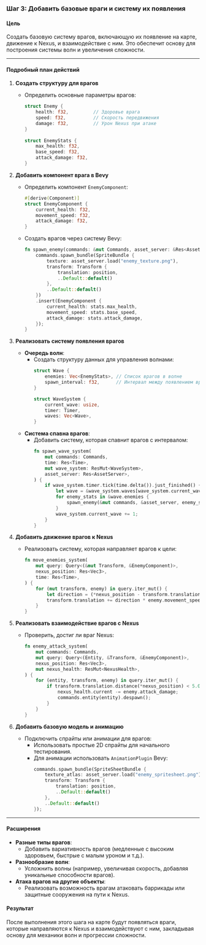 ### **Шаг 3: Добавить базовые враги и систему их появления**

#### **Цель**
Создать базовую систему врагов, включающую их появление на карте, движение к Nexus, и взаимодействие с ним. Это обеспечит основу для построения системы волн и увеличения сложности.

---

#### **Подробный план действий**

1. **Создать структуру для врагов**
    - Определить основные параметры врагов:
      ```rust
      struct Enemy {
          health: f32,         // Здоровье врага
          speed: f32,          // Скорость передвижения
          damage: f32,         // Урон Nexus при атаке
      }
 
      struct EnemyStats {
          max_health: f32,
          base_speed: f32,
          attack_damage: f32,
      }
      ```

2. **Добавить компонент врага в Bevy**
    - Определить компонент `EnemyComponent`:
      ```rust
      #[derive(Component)]
      struct EnemyComponent {
          current_health: f32,
          movement_speed: f32,
          attack_damage: f32,
      }
      ```
    - Создать врагов через систему Bevy:
      ```rust
      fn spawn_enemy(commands: &mut Commands, asset_server: &Res<AssetServer>, stats: EnemyStats, position: Vec3) {
          commands.spawn_bundle(SpriteBundle {
              texture: asset_server.load("enemy_texture.png"),
              transform: Transform {
                  translation: position,
                  ..Default::default()
              },
              ..Default::default()
          })
          .insert(EnemyComponent {
              current_health: stats.max_health,
              movement_speed: stats.base_speed,
              attack_damage: stats.attack_damage,
          });
      }
      ```

3. **Реализовать систему появления врагов**
    - **Очередь волн**:
        - Создать структуру данных для управления волнами:
          ```rust
          struct Wave {
              enemies: Vec<EnemyStats>, // Список врагов в волне
              spawn_interval: f32,      // Интервал между появлением врагов
          }
   
          struct WaveSystem {
              current_wave: usize,
              timer: Timer,
              waves: Vec<Wave>,
          }
          ```
    - **Система спавна врагов**:
        - Добавить систему, которая спавнит врагов с интервалом:
          ```rust
          fn spawn_wave_system(
              mut commands: Commands,
              time: Res<Time>,
              mut wave_system: ResMut<WaveSystem>,
              asset_server: Res<AssetServer>,
          ) {
              if wave_system.timer.tick(time.delta()).just_finished() {
                  let wave = &wave_system.waves[wave_system.current_wave];
                  for enemy_stats in &wave.enemies {
                      spawn_enemy(&mut commands, &asset_server, enemy_stats.clone(), Vec3::new(0.0, 0.0, 0.0));
                  }
                  wave_system.current_wave += 1;
              }
          }
          ```

4. **Добавить движение врагов к Nexus**
    - Реализовать систему, которая направляет врагов к цели:
      ```rust
      fn move_enemies_system(
          mut query: Query<(&mut Transform, &EnemyComponent)>,
          nexus_position: Res<Vec3>,
          time: Res<Time>,
      ) {
          for (mut transform, enemy) in query.iter_mut() {
              let direction = (*nexus_position - transform.translation).normalize();
              transform.translation += direction * enemy.movement_speed * time.delta_seconds();
          }
      }
      ```

5. **Реализовать взаимодействие врагов с Nexus**
    - Проверить, достиг ли враг Nexus:
      ```rust
      fn enemy_attack_system(
          mut commands: Commands,
          mut query: Query<(Entity, &Transform, &EnemyComponent)>,
          nexus_position: Res<Vec3>,
          mut nexus_health: ResMut<NexusHealth>,
      ) {
          for (entity, transform, enemy) in query.iter_mut() {
              if transform.translation.distance(*nexus_position) < 5.0 {
                  nexus_health.current -= enemy.attack_damage;
                  commands.entity(entity).despawn();
              }
          }
      }
      ```

6. **Добавить базовую модель и анимацию**
    - Подключить спрайты или анимации для врагов:
        - Использовать простые 2D спрайты для начального тестирования.
        - Для анимации использовать `AnimationPlugin` Bevy:
          ```rust
          commands.spawn_bundle(SpriteSheetBundle {
              texture_atlas: asset_server.load("enemy_spritesheet.png"),
              transform: Transform {
                  translation: position,
                  ..Default::default()
              },
              ..Default::default()
          });
          ```

---

#### **Расширения**
- **Разные типы врагов**:
    - Добавить вариативность врагов (медленные с высоким здоровьем, быстрые с малым уроном и т.д.).
- **Разнообразие волн**:
    - Усложнить волны (например, увеличивая скорость, добавляя уникальные способности врагов).
- **Атака врагов на другие объекты**:
    - Реализовать возможность врагам атаковать баррикады или защитные сооружения на пути к Nexus.

#### **Результат**
После выполнения этого шага на карте будут появляться враги, которые направляются к Nexus и взаимодействуют с ним, закладывая основу для механики волн и прогрессии сложности.